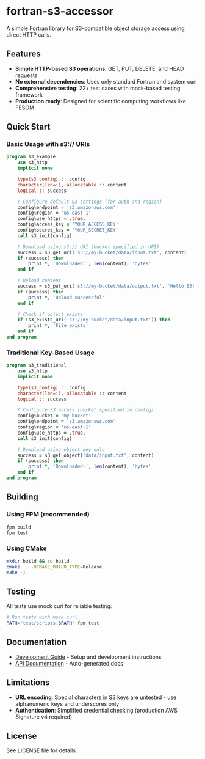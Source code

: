 # fortran-s3-accessor

A simple Fortran library for S3-compatible object storage access using direct HTTP calls.

## Features

- **Simple HTTP-based S3 operations**: GET, PUT, DELETE, and HEAD requests
- **No external dependencies**: Uses only standard Fortran and system curl
- **Comprehensive testing**: 22+ test cases with mock-based testing framework
- **Production ready**: Designed for scientific computing workflows like FESOM

## Quick Start

### Basic Usage with s3:// URIs
```fortran
program s3_example
    use s3_http
    implicit none

    type(s3_config) :: config
    character(len=:), allocatable :: content
    logical :: success

    ! Configure default S3 settings (for auth and region)
    config%endpoint = 's3.amazonaws.com'
    config%region = 'us-east-1'
    config%use_https = .true.
    config%access_key = 'YOUR_ACCESS_KEY'
    config%secret_key = 'YOUR_SECRET_KEY'
    call s3_init(config)

    ! Download using s3:// URI (bucket specified in URI)
    success = s3_get_uri('s3://my-bucket/data/input.txt', content)
    if (success) then
        print *, 'Downloaded:', len(content), 'bytes'
    end if

    ! Upload content
    success = s3_put_uri('s3://my-bucket/data/output.txt', 'Hello S3!')
    if (success) then
        print *, 'Upload successful'
    end if

    ! Check if object exists
    if (s3_exists_uri('s3://my-bucket/data/input.txt')) then
        print *, 'File exists'
    end if
end program
```

### Traditional Key-Based Usage
```fortran
program s3_traditional
    use s3_http
    implicit none

    type(s3_config) :: config
    character(len=:), allocatable :: content
    logical :: success

    ! Configure S3 access (bucket specified in config)
    config%bucket = 'my-bucket'
    config%endpoint = 's3.amazonaws.com'
    config%region = 'us-east-1'
    config%use_https = .true.
    call s3_init(config)

    ! Download using object key only
    success = s3_get_object('data/input.txt', content)
    if (success) then
        print *, 'Downloaded:', len(content), 'bytes'
    end if
end program
```

## Building

### Using FPM (recommended)
```bash
fpm build
fpm test
```

### Using CMake
```bash
mkdir build && cd build
cmake .. -DCMAKE_BUILD_TYPE=Release
make -j
```

## Testing

All tests use mock curl for reliable testing:

```bash
# Run tests with mock curl
PATH="test/scripts:$PATH" fpm test
```

## Documentation

- [Development Guide](CLAUDE.md) - Setup and development instructions
- [API Documentation](https://pgierz.github.io/fortran-s3-accessor/) - Auto-generated docs

## Limitations

- **URL encoding**: Special characters in S3 keys are untested - use alphanumeric keys and underscores only
- **Authentication**: Simplified credential checking (production AWS Signature v4 required)

## License

See LICENSE file for details.
